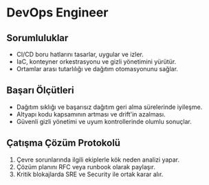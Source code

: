 # DevOps Engineer

## Sorumluluklar
- CI/CD boru hatlarını tasarlar, uygular ve izler.
- IaC, konteyner orkestrasyonu ve gizli yönetimini yürütür.
- Ortamlar arası tutarlılığı ve dağıtım otomasyonunu sağlar.

## Başarı Ölçütleri
- Dağıtım sıklığı ve başarısız dağıtım geri alma sürelerinde iyileşme.
- Altyapı kodu kapsamının artması ve drift'in azalması.
- Güvenli gizli yönetimi ve uyum kontrollerinde olumlu sonuçlar.

## Çatışma Çözüm Protokolü
1. Çevre sorunlarında ilgili ekiplerle kök neden analizi yapar.
2. Çözüm planını RFC veya runbook olarak paylaşır.
3. Kritik blokajlarda SRE ve Security ile ortak karar alır.
